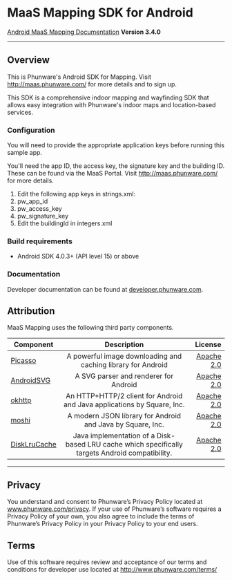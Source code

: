# MaaS Mapping SDK for Android

[Android MaaS Mapping Documentation](http://phunware.github.io/maas-mapping-android-sdk/)
**Version 3.4.0**
________________

## Overview
This is Phunware's Android SDK for Mapping. Visit http://maas.phunware.com/ for more details and to sign up.

This SDK is a comprehensive indoor mapping and wayfinding SDK that allows easy integration with Phunware's indoor maps and location-based services.

### Configuration
You will need to provide the appropriate application keys before running this sample app.  

You'll need the app ID, the access key, the signature key and the building ID.  These can be found via the MaaS Portal.  Visit http://maas.phunware.com/ for more details.

 1. Edit the following app keys in strings.xml:
11. pw_app_id
11. pw_access_key
11. pw_signature_key
 1. Edit the buildingId in integers.xml

### Build requirements
* Android SDK 4.0.3+ (API level 15) or above

### Documentation

Developer documentation can be found at
[developer.phunware.com](https://developer.phunware.com/pages/viewpage.action?pageId=3410209).

Attribution
-----------
MaaS Mapping uses the following third party components.

| Component     | Description   | License  |
| ------------- |:-------------:| -----:|
| [Picasso](https://github.com/square/picasso)      | A powerful image downloading and caching library for Android      |   [Apache 2.0](https://github.com/square/picasso/blob/master/LICENSE.txt) |
| [AndroidSVG](https://code.google.com/p/androidsvg/)      | A SVG parser and renderer for Android      |   [Apache 2.0](http://www.apache.org/licenses/LICENSE-2.0) |
| [okhttp](https://github.com/square/okhttp)        | An HTTP+HTTP/2 client for Android and Java applications by Square, Inc. | [Apache 2.0](https://github.com/square/okhttp/blob/master/LICENSE.txt) |
| [moshi](https://github.com/square/moshi)        | A modern JSON library for Android and Java by Square, Inc. | [Apache 2.0](https://github.com/square/moshi/blob/master/LICENSE.txt) |
| [DiskLruCache](https://github.com/JakeWharton/DiskLruCache)        | Java implementation of a Disk-based LRU cache which specifically targets Android compatibility. | [Apache 2.0](https://github.com/JakeWharton/DiskLruCache/blob/master/LICENSE.txt) |

-----------

Privacy
-----------
You understand and consent to Phunware’s Privacy Policy located at www.phunware.com/privacy. If your use of Phunware’s software requires a Privacy Policy of your own, you also agree to include the terms of Phunware’s Privacy Policy in your Privacy Policy to your end users.

Terms
-----------
Use of this software requires review and acceptance of our terms and conditions for developer use located at http://www.phunware.com/terms/
